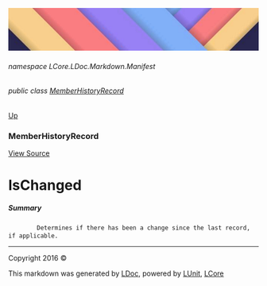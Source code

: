 ![](../Content/LDoc-banner-small.png "")

###### namespace LCore.LDoc.Markdown.Manifest

###### public class [MemberHistoryRecord](MemberHistoryRecord.md)
[Up](MemberHistoryRecord.md)

### MemberHistoryRecord
[View Source](../Markdown/Manifest/MemberHistoryRecord.cs)

# IsChanged

##### Summary

            Determines if there has been a change since the last record, if applicable.
            



---

Copyright 2016 &copy; [](../../README.md) [](../../TableOfContents.md)

This markdown was generated by [LDoc](https://github.com/CodeSingularity/LDoc), powered by [LUnit](https://github.com/CodeSingularity/LUnit), [LCore](https://github.com/CodeSingularity/LCore)
